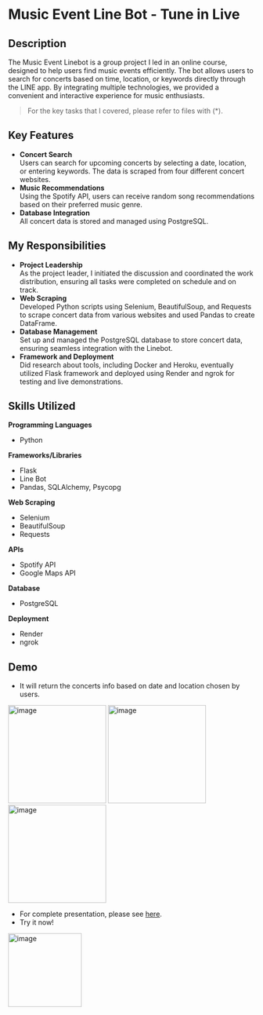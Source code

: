 # Music Event Line Bot - Tune in Live

## Description
The Music Event Linebot is a group project I led in an online course, designed to help users find music events efficiently. The bot allows users to search for concerts based on time, location, or keywords directly through the LINE app. By integrating multiple technologies, we provided a convenient and interactive experience for music enthusiasts.

> For the key tasks that I covered, please refer to files with (*). 
## Key Features
-   **Concert Search**  
Users can search for upcoming concerts by selecting a date, location, or entering keywords. The data is scraped from four different concert websites.
-   **Music Recommendations**  
Using the Spotify API, users can receive random song recommendations based on their preferred music genre.
-   **Database Integration**  
All concert data is stored and managed using PostgreSQL.

## My Responsibilities

-   **Project Leadership**<br>
As the project leader, I initiated the discussion and coordinated the work distribution, ensuring all tasks were completed on schedule and on track.
-   **Web Scraping**  
Developed Python scripts using Selenium, BeautifulSoup, and Requests to scrape concert data from various websites and used Pandas to create DataFrame.
-   **Database Management**  
Set up and managed the PostgreSQL database to store concert data, ensuring seamless integration with the Linebot.
-   **Framework and Deployment**  
Did research about tools, including Docker and Heroku, eventually utilized Flask framework and deployed using Render and ngrok for testing and live demonstrations.

## Skills Utilized
**Programming Languages**
- Python

**Frameworks/Libraries**
- Flask
- Line Bot
- Pandas, SQLAlchemy, Psycopg

**Web Scraping**
- Selenium
- BeautifulSoup
- Requests

**APIs**
- Spotify API
- Google Maps API

**Database**
- PostgreSQL

**Deployment**
- Render
- ngrok

## Demo

- It will return the concerts info based on date and location chosen by users.

<img src="https://lh7-us.googleusercontent.com/slidesz/AGV_vUf_Xa-cUIHQ9v2uaGKApSdmlZafuGfiZ615hBgP4LNF4UThfGAAbg4GBuUtTGoSRvT-aV5fBgJ2iRiGZAXh0hVA-ZZtCaefk8S6TWaoBEg09wNXBTeM4N_w_O6aJMTx-XkJ5YxpeXL4oW3oEUB0k-iIAPzLbRzX=s2048?key=IBW-Noggu96GUSOhL3Odow" alt="image" width="200" height="auto"> <img src="https://lh7-us.googleusercontent.com/slidesz/AGV_vUejgbmMSS7za0U75uJfa1GNaUXKSbNNaDpSzssk5cUu4ZiMDhknkj8u-iI5YqlDXxg1_O5-OS2wyw-7COVvpgOq_SI3G9mJOiETRlsBEDHj4J0FJohaObw0AzfupulITL3CC4cd8Q5etlPRhFYYVyIUc7_Pi_4=s2048?key=IBW-Noggu96GUSOhL3Odow" alt="image" width="200" height="auto"> <img src="https://lh7-us.googleusercontent.com/slidesz/AGV_vUdAlIDtoluyJWI23crezb8_qzRCEWQgKkF5NoVgyfB7QePMy8hwObSGCtLlHUJrh3knIlRArO42LE5fPmDyypwh6MhJcRWrZVJlIoOoJc8_CU7rRKRGXxZ19cQ_-YYxNQe4upbxdH4FM4bJw6BTIvHEzjNhqsVQ=s2048?key=IBW-Noggu96GUSOhL3Odow" alt="image" width="200" height="auto">

- For complete presentation, please see [here](https://ccclub-staging.s3.amazonaws.com/static/projects/slides/2024Spring/Tune_in_Live_-_%E9%9F%B3%E6%A8%82%E5%B1%95%E6%BC%94%E6%B4%BB%E5%8B%95_LineBot.pdf).
- Try it now!
<img src="https://lh7-us.googleusercontent.com/slidesz/AGV_vUfXpFRQmkD1o442UFVG-08f0ZibByV1K28tmkeasSxjQidAiucv7IA-EK3Qx2ED8dO6SvPWqw02vUvn3WU4GlkPw4E0aioHUHNF4x7QXNilrP2Ic-SkKdKD4ZzAab3up05CV8wSPBFl1T4r2dYlZpFaHP5CQl97=s2048?key=j9dtjQpqF34TSynTEWTP0Q" alt="image" width="150" height="auto">
